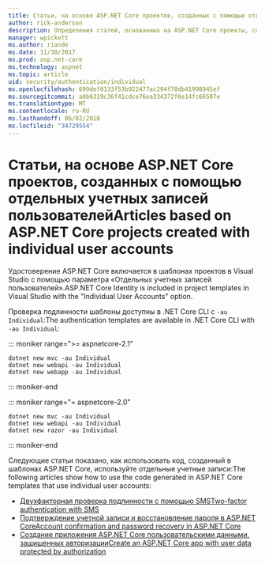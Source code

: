 ```yaml
---
title: Статьи, на основе ASP.NET Core проектов, созданных с помощью отдельных учетных записей пользователей
author: rick-anderson
description: Определения статей, основанных на ASP.NET Core проекты, созданные с помощью отдельных учетных записей пользователей.
manager: wpickett
ms.author: riande
ms.date: 11/30/2017
ms.prod: asp.net-core
ms.technology: aspnet
ms.topic: article
uid: security/authentication/individual
ms.openlocfilehash: 699def0133f53b922477ac294f70db41998945ef
ms.sourcegitcommit: a0b6319c36f41cdce76ea334372f6e14fc66507e
ms.translationtype: MT
ms.contentlocale: ru-RU
ms.lasthandoff: 06/02/2018
ms.locfileid: "34729554"
---
```

# <a name="articles-based-on-aspnet-core-projects-created-with-individual-user-accounts"></a><span data-ttu-id="ac925-103">Статьи, на основе ASP.NET Core проектов, созданных с помощью отдельных учетных записей пользователей</span><span class="sxs-lookup"><span data-stu-id="ac925-103">Articles based on ASP.NET Core projects created with individual user accounts</span></span>

<span data-ttu-id="ac925-104">Удостоверение ASP.NET Core включается в шаблонах проектов в Visual Studio с помощью параметра «Отдельных учетных записей пользователей».</span><span class="sxs-lookup"><span data-stu-id="ac925-104">ASP.NET Core Identity is included in project templates in Visual Studio with the "Individual User Accounts" option.</span></span>

<span data-ttu-id="ac925-105">Проверка подлинности шаблоны доступны в .NET Core CLI с `-au Individual`:</span><span class="sxs-lookup"><span data-stu-id="ac925-105">The authentication templates are available in .NET Core CLI with `-au Individual`:</span></span>

::: moniker range=">= aspnetcore-2.1"

```console
dotnet new mvc -au Individual
dotnet new webapi -au Individual
dotnet new webapp -au Individual
```

::: moniker-end

::: moniker range="= aspnetcore-2.0"

```console
dotnet new mvc -au Individual
dotnet new webapi -au Individual
dotnet new razor -au Individual
```

::: moniker-end

<span data-ttu-id="ac925-106">Следующие статьи показано, как использовать код, созданный в шаблонах ASP.NET Core, используйте отдельные учетные записи:</span><span class="sxs-lookup"><span data-stu-id="ac925-106">The following articles show how to use the code generated in ASP.NET Core templates that use individual user accounts:</span></span>

* [<span data-ttu-id="ac925-107">Двухфакторная проверка подлинности с помощью SMS</span><span class="sxs-lookup"><span data-stu-id="ac925-107">Two-factor authentication with SMS</span></span>](xref:security/authentication/2fa)
* [<span data-ttu-id="ac925-108">Подтверждение учетной записи и восстановление пароля в ASP.NET Core</span><span class="sxs-lookup"><span data-stu-id="ac925-108">Account confirmation and password recovery in ASP.NET Core</span></span>](xref:security/authentication/accconfirm)
* [<span data-ttu-id="ac925-109">Создание приложения ASP.NET Core пользовательскими данными, защищенных авторизации</span><span class="sxs-lookup"><span data-stu-id="ac925-109">Create an ASP.NET Core app with user data protected by authorization</span></span>](xref:security/authorization/secure-data)
